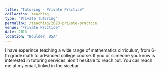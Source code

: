 ```yaml
---
title: "Tutoring - Private Practice"
collection: teaching
type: "Private Tutoring"
permalink: /teaching/2023-private-practice
venue: "Private Practice"
date: 2023
location: "Boulder, USA"
---
```


I have experince teaching a wide range of mathematics cirriculum, from 6-th grade math to advanced college course. If you or someone you know is interested in tutoring services, don't hesitate to reach out. You can reach me at my email, linked in the sidebar. 
